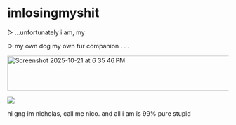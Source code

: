 # imlosingmyshit
   ▷  ...unfortunately i am, my 
   
   ▷ my own dog my own fur companion . . .

   
<img width="532" height="79" alt="Screenshot 2025-10-21 at 6 35 46 PM" src="https://github.com/user-attachments/assets/a5288950-f9d6-4e85-8459-bd30b2767982" />


![](https://komarev.com/ghpvc/?username=stevexgarrettyaoi&label=ppl_in_my_basement%20&color=gray)

hi gng im nicholas, call me nico. and all i am is 99% pure stupid
